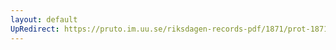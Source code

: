 ```yaml
---
layout: default
UpRedirect: https://pruto.im.uu.se/riksdagen-records-pdf/1871/prot-1871--ak--509/prot-1871--ak--509_011.pdf
---
```

